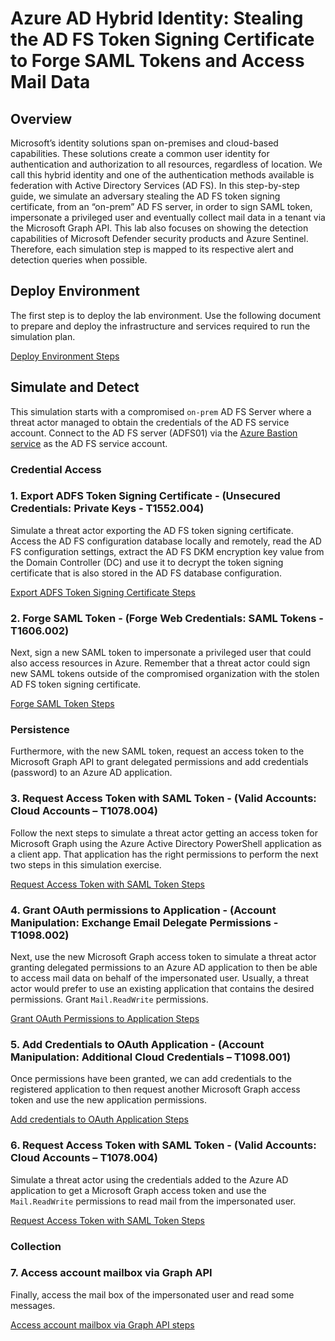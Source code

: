 # Azure AD Hybrid Identity: Stealing the AD FS Token Signing Certificate to Forge SAML Tokens and Access Mail Data

## Overview

Microsoft’s identity solutions span on-premises and cloud-based capabilities. These solutions create a common user identity for authentication and authorization to all resources, regardless of location. We call this hybrid identity and one of the authentication methods available is federation with Active Directory Services (AD FS).
In this step-by-step guide, we simulate an adversary stealing the AD FS token signing certificate, from an “on-prem” AD FS server, in order to sign SAML token, impersonate a privileged user and eventually collect mail data in a tenant via the Microsoft Graph API. This lab also focuses on showing the detection capabilities of Microsoft Defender security products and Azure Sentinel. Therefore, each simulation step is mapped to its respective alert and detection queries when possible.

## Deploy Environment
The first step is to deploy the lab environment. Use the following document to prepare and deploy the infrastructure and services required to run the simulation plan. 

[Deploy Environment Steps](../2_deploy/aadHybridIdentityADFS/README.md)

## Simulate and Detect
This simulation starts with a compromised `on-prem` AD FS Server where a threat actor managed to obtain the credentials of the AD FS service account. Connect to the AD FS server (ADFS01) via the [Azure Bastion service](../2_deploy/_helper_docs/configureAADConnectADFS.md) as the AD FS service account.

### Credential Access

### 1. Export ADFS Token Signing Certificate - (Unsecured Credentials: Private Keys - T1552.004)

Simulate a threat actor exporting the AD FS token signing certificate. Access the AD FS configuration database locally and remotely, read the AD FS configuration settings, extract the AD FS DKM encryption key value from the Domain Controller (DC) and use it to decrypt the token signing certificate that is also stored in the AD FS database configuration.

[Export ADFS Token Signing Certificate Steps](../3_simulate_detect/credential-access/exportADFSTokenSigningCertificate.md)

### 2. Forge SAML Token - (Forge Web Credentials: SAML Tokens - T1606.002)

Next, sign a new SAML token to impersonate a privileged user that could also access resources in Azure. Remember that a threat actor could sign new SAML tokens outside of the compromised organization with the stolen AD FS token signing certificate.

[Forge SAML Token Steps](../3_simulate_detect/credential-access/signSAMLToken.md)

### Persistence
Furthermore, with the new SAML token, request an access token to the Microsoft Graph API to grant delegated permissions and add credentials (password) to an Azure AD application.

### 3. Request Access Token with SAML Token - (Valid Accounts: Cloud Accounts – T1078.004)

Follow the next steps to simulate a threat actor getting an access token for Microsoft Graph using the Azure Active Directory PowerShell application as a client app. That application has the right permissions to perform the next two steps in this simulation exercise.

[Request Access Token with SAML Token Steps](../3_simulate_detect/persistence/getAccessTokenSAMLBearerAssertionFlow.md)

### 4. Grant OAuth permissions to Application - (Account Manipulation: Exchange Email Delegate Permissions - T1098.002)

Next, use the new Microsoft Graph access token to simulate a threat actor granting delegated permissions to an Azure AD application to then be able to access mail data on behalf of the impersonated user. Usually, a threat actor would prefer to use an existing application that contains the desired permissions. Grant `Mail.ReadWrite` permissions.

[Grant OAuth Permissions to Application Steps](../3_simulate_detect/persistence/grantDelegatedPermissionsToApplication.md)

### 5. Add Credentials to OAuth Application - (Account Manipulation: Additional Cloud Credentials – T1098.001)

Once permissions have been granted, we can add credentials to the registered application to then request another Microsoft Graph access token and use the new application permissions.

[Add credentials to OAuth Application Steps](../3_simulate_detect/persistence/addCredentialsToApplication.md)

### 6. Request Access Token with SAML Token - (Valid Accounts: Cloud Accounts – T1078.004)

Simulate a threat actor using the credentials added to the Azure AD application to get a Microsoft Graph access token and use the `Mail.ReadWrite` permissions to read mail from the impersonated user.

[Request Access Token with SAML Token Steps](../3_simulate_detect/persistence/getAccessTokenSAMLBearerAssertionFlow.md)

### Collection

### 7. Access account mailbox via Graph API

Finally, access the mail box of the impersonated user and read some messages.

[Access account mailbox via Graph API steps](../3_simulate_detect/collection/mailAccessDelegatedPermissions.md)

